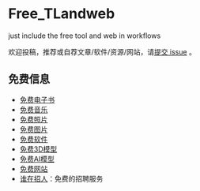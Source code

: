 # Free_TLandweb
just include the free tool and web in workflows

欢迎投稿，推荐或自荐文章/软件/资源/网站，请[提交 issue](https://github.com/sharmer156/Free_TLandweby/issues) 。

## 免费信息

- [免费电子书](https://github.com/sharmer156/Free_TLandweb/docs/books)
- [免费音乐](docs/music.md)
- [免费照片](docs/photos.md)
- [免费图片](docs/img.md)
- [免费软件](docs/software.md)
- [免费3D模型](docs/3Dmodel.md)
- [免费AI模型](docs/AImodel.md)
- [免费网站](docs/web.md)
- [谁在招人](https://github.com/sharmer156/Free_TLandweb/issues)：免费的招聘服务
